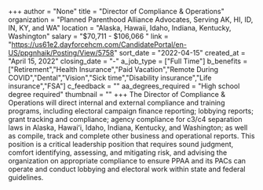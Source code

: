 +++
author = "None"
title = "Director of Compliance & Operations"
organization = "Planned Parenthood Alliance Advocates, Serving AK, HI, ID, IN, KY, and WA"
location = "Alaska, Hawaii, Idaho, Indiana, Kentucky, Washington"
salary = "$70,711 - $106,066 "
link = "https://us61e2.dayforcehcm.com/CandidatePortal/en-US/ppgnhaik/Posting/View/5758"
sort_date = "2022-04-15"
created_at = "April 15, 2022"
closing_date = "-"
a_job_type = ["Full Time"]
b_benefits = ["Retirement","Health Insurance","Paid Vacation","Remote During COVID","Dental","Vision","Sick time","Disability insurance","Life insurance","FSA"]
c_feedback = ""
aa_degrees_required = "High school degree required"
thumbnail = ""
+++
The Director of Compliance & Operations will direct internal and external compliance and training programs, including electoral campaign finance reporting; lobbying reports; grant tracking and compliance; agency compliance for c3/c4 separation laws in Alaska, Hawaiʻi, Idaho, Indiana, Kentucky, and Washington; as well as compile, track and complete other business and operational reports. This position is a critical leadership position that requires sound judgment, comfort identifying, assessing, and mitigating risk, and advising the organization on appropriate compliance to ensure PPAA and its PACs can operate and conduct lobbying and electoral work within state and federal guidelines.